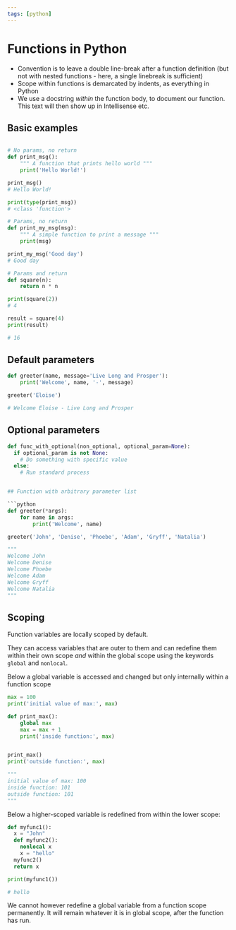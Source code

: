 ```yaml
---
tags: [python]
---
```


# Functions in Python

- Convention is to leave a double line-break after a function definition (but
  not with nested functions - here, a single linebreak is sufficient)
- Scope within functions is demarcated by indents, as everything in Python
- We use a docstring _within_ the function body, to document our function. This
  text will then show up in Intellisense etc.

## Basic examples

```py

# No params, no return
def print_msg():
    """ A function that prints hello world """
    print('Hello World!')

print_msg()
# Hello World!

print(type(print_msg))
# <class 'function'>

# Params, no return
def print_my_msg(msg):
    """ A simple function to print a message """
    print(msg)

print_my_msg('Good day')
# Good day

# Params and return
def square(n):
    return n * n

print(square(2))
# 4

result = square(4)
print(result)

# 16

```

## Default parameters

```py
def greeter(name, message='Live Long and Prosper'):
    print('Welcome', name, '-', message)

greeter('Eloise')

# Welcome Eloise - Live Long and Prosper
```

## Optional parameters

````py
def func_with_optional(non_optional, optional_param=None):
  if optional_param is not None:
    # Do something with specific value
  else:
    # Run standard process


## Function with arbitrary parameter list

```python
def greeter(*args):
    for name in args:
        print('Welcome', name)

greeter('John', 'Denise', 'Phoebe', 'Adam', 'Gryff', 'Natalia')

"""
Welcome John
Welcome Denise
Welcome Phoebe
Welcome Adam
Welcome Gryff
Welcome Natalia
"""
````

## Scoping

Function variables are locally scoped by default.

They can access variables that are outer to them and can redefine them within
their own scope _and_ within the global scope using the keywords `global` and
`nonlocal`.

Below a global variable is accessed and changed but only internally within a
function scope

```py
max = 100
print('initial value of max:', max)

def print_max():
    global max
    max = max + 1
    print('inside function:', max)


print_max()
print('outside function:', max)

"""
initial value of max: 100
inside function: 101
outside function: 101
"""
```

Below a higher-scoped variable is redefined from within the lower scope:

```py
def myfunc1():
  x = "John"
  def myfunc2():
    nonlocal x
    x = "hello"
  myfunc2()
  return x

print(myfunc1())

# hello
```

We cannot however redefine a global variable from a function scope permanently.
It will remain whatever it is in global scope, after the function has run.
